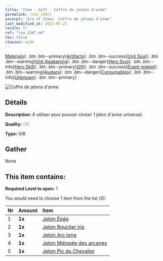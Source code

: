 ```yaml
---
title: "Item - Gift - Coffre de jetons d'arme"
permalink: /con_1367/
excerpt: "Era of Chaos  Coffre de jetons d'arme"
last_modified_at: 2021-07-21
locale: fr
ref: "con_1367.md"
toc: false
classes: wide
---
```

 [Materials](/ItemsFR/){: .btn .btn--primary}[Artifacts](/ItemsFR/Artifacts/){: .btn .btn--success}[Unit Soul](/ItemsFR/UnitSoul/){: .btn .btn--warning}[Unit Awakening](/ItemsFR/UnitAwakening/){: .btn .btn--danger}[Hero Soul](/ItemsFR/HeroSoul/){: .btn .btn--info}[Hero Skill](/ItemsFR/HeroSkill/){: .btn .btn--primary}[Gift](/ItemsFR/Gift/){: .btn .btn--success}[Event related](/ItemsFR/Events/){: .btn .btn--warning}[Avatars](/ItemsFR/Avatars/){: .btn .btn--danger}[Consumables](/ItemsFR/Consumables/){: .btn .btn--info}[Unknown](/ItemsFR/Unknown/){: .btn .btn--primary}

 ![Coffre de jetons d'arme](/images/t/i_906044.png)

## Détails
 **Description:** À utiliser pour pouvoir choisir 1 jeton d'arme universel.

 **Quality:** <span style="color: #DA70D6">OK</span>

 **Type:** Gift

## Gather

  None

## This item contains:

 **Required Level to open:** 1

 You would need to choose 1 item from the list (0):

  | Nr | Amount |     Item    |
  |:---|:-------|:------------|
  | 1 |  **1x** | [Jeton Épée](/ItemsFR/con_912/) |  | 
  | 2 |  **1x** | [Jeton Bouclier iris](/ItemsFR/con_913/) |  | 
  | 3 |  **1x** | [Jeton Arc long](/ItemsFR/con_914/) |  | 
  | 4 |  **1x** | [Jeton Mélopée des arcanes](/ItemsFR/con_915/) |  | 
  | 5 |  **1x** | [Jeton Pic du Chevalier](/ItemsFR/con_916/) |  | 
